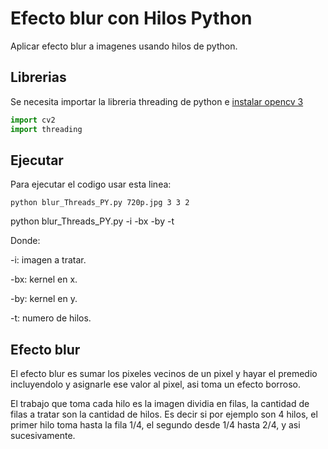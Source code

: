 # Efecto blur con Hilos Python
Aplicar efecto blur a imagenes usando hilos de python.

## Librerias
Se necesita importar la libreria threading de python e [instalar opencv 3](https://linuxhint.com/how-to-install-opencv-on-ubuntu/) 
```python
import cv2
import threading
```

## Ejecutar
Para ejecutar el codigo usar esta linea:
```
python blur_Threads_PY.py 720p.jpg 3 3 2
```
python blur_Threads_PY.py -i -bx -by -t


Donde:


-i: imagen a tratar.


-bx: kernel en x.


-by: kernel en y.


-t: numero de hilos.



## Efecto blur 

El efecto blur es sumar los pixeles vecinos de un pixel y hayar el premedio incluyendolo y asignarle ese valor al pixel, asi toma un efecto borroso.

El trabajo que toma cada hilo es la imagen dividia en filas, la cantidad de filas a tratar son la cantidad de hilos. Es decir si por ejemplo son 4 hilos, el primer hilo toma hasta la fila 1/4, el segundo desde 1/4 hasta 2/4, y asi sucesivamente.



